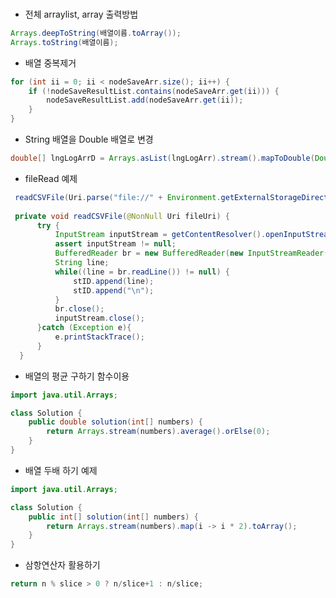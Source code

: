  ### 
 
* 전체 arraylist, array 출력방법     
```java
Arrays.deepToString(배열이름.toArray());  
Arrays.toString(배열이름);   
   ```   
              
* 배열 중복제거              
```java            
for (int ii = 0; ii < nodeSaveArr.size(); ii++) {                  
    if (!nodeSaveResultList.contains(nodeSaveArr.get(ii))) {                 
        nodeSaveResultList.add(nodeSaveArr.get(ii));          
    }            
}           
```         
              
* String 배열을 Double 배열로 변경         
```java          
double[] lngLogArrD = Arrays.asList(lngLogArr).stream().mapToDouble(Double::parseDouble).toArray();      
```    
   
   
 * fileRead 예제    
  ```java
   readCSVFile(Uri.parse("file://" + Environment.getExternalStorageDirectory() + "/Download/dspalogin.csv"));  
     
   private void readCSVFile(@NonNull Uri fileUri) {  
        try {     
            InputStream inputStream = getContentResolver().openInputStream(fileUri);  
            assert inputStream != null;  
            BufferedReader br = new BufferedReader(new InputStreamReader(inputStream));  
            String line;  
            while((line = br.readLine()) != null) {  
                stID.append(line);  
                stID.append("\n");  
            }  
            br.close();  
            inputStream.close();  
        }catch (Exception e){  
            e.printStackTrace();  
        }  
    }
  ```
      

* 배열의 평균 구하기 함수이용
```java 
import java.util.Arrays;

class Solution {
    public double solution(int[] numbers) {
        return Arrays.stream(numbers).average().orElse(0);
    }
}
```
* 배열 두배 하기 예제
```java
import java.util.Arrays;

class Solution {
    public int[] solution(int[] numbers) {
        return Arrays.stream(numbers).map(i -> i * 2).toArray();
    }
}
```
* 삼항연산자 활용하기
```java
return n % slice > 0 ? n/slice+1 : n/slice;
```
